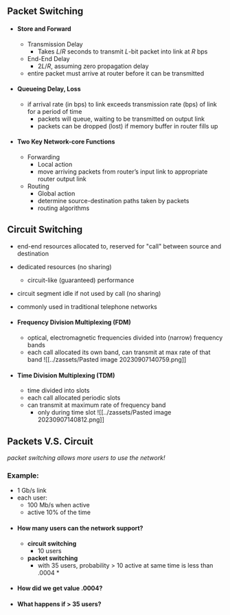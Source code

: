 ## Packet Switching
- #### Store and Forward
    - Transmission Delay
        - Takes $L/R$ seconds to transmit $L$-bit packet into link at $R$ bps
    - End-End Delay
        - $2L/R$, assuming zero propagation delay
    - entire packet must arrive at router before it can be transmitted

- #### Queueing Delay, Loss
    - if arrival rate (in bps) to link exceeds transmission rate (bps) of link for a period of time
        - packets will queue, waiting to be transmitted on output link
        - packets can be dropped (lost) if memory buffer in router fills up

- #### Two Key Network-core Functions
    - Forwarding
        - Local action
        - move arriving packets from router’s input link to appropriate router output link
    - Routing
        - Global action
        - determine source-destination paths taken by packets
        - routing algorithms

## Circuit Switching
- end-end resources allocated to, reserved for "call" between source and destination
- dedicated resources (no sharing)
    - circuit-like (guaranteed) performance
- circuit segment idle if not used by call (no sharing)
- commonly used in traditional telephone networks

- #### Frequency Division Multiplexing (FDM)
    - optical, electromagnetic frequencies divided into (narrow) frequency bands
    - each call allocated its own band, can transmit at max rate of that band
![[../zassets/Pasted image 20230907140759.png]]
- #### Time Division Multiplexing (TDM)
    - time divided into slots 
    - each call allocated periodic slots
    - can transmit at maximum rate of frequency band
        - only during time slot
![[../zassets/Pasted image 20230907140812.png]]

## Packets V.S. Circuit
*packet switching allows more users to use the network!*
### Example:
- 1 Gb/s link
- each user:
    - 100 Mb/s when active
    - active 10% of the time
- #### How many users can the network support?
    - **circuit switching**
        - 10 users
    - **packet switching**
        - with 35 users, probability > 10 active at same time is less than .0004 *
- #### How did we get value .0004?
- #### What happens if > 35 users?

